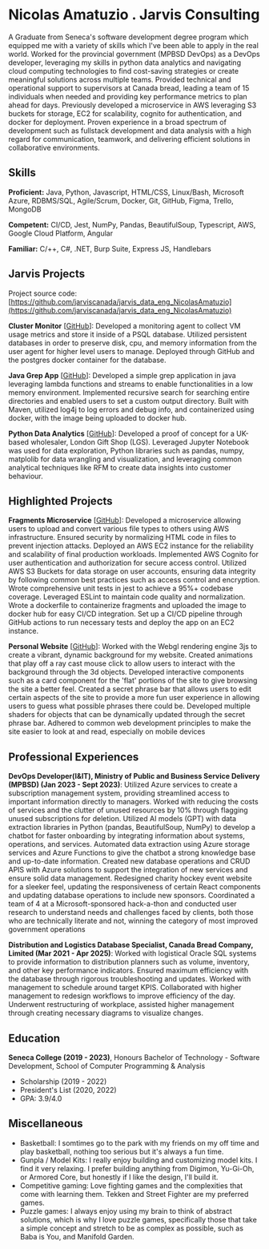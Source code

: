# Nicolas Amatuzio . Jarvis Consulting

A Graduate from Seneca's software development degree program which equipped me with a variety of skills which I've been able to apply in the real world. Worked for the provincial government (MPBSD DevOps) as a DevOps developer, leveraging my skills in python data analytics and navigating cloud computing technologies to find cost-saving strategies or create meaningful solutions across multiple teams. Provided technical and operational support to supervisors at Canada bread, leading a team of 15 individuals when needed and providing key performance metrics to plan ahead for days. Previously developed a microservice in AWS leveraging S3 buckets for storage, EC2 for scalability, cognito for authentication, and docker for deployment. Proven experience in a broad spectrum of development such as fullstack development and data analysis with a high regard for communication, teamwork, and delivering efficient solutions in collaborative environments.

## Skills

**Proficient:** Java, Python, Javascript, HTML/CSS, Linux/Bash, Microsoft Azure, RDBMS/SQL, Agile/Scrum, Docker, Git, GitHub, Figma, Trello, MongoDB

**Competent:** CI/CD, Jest, NumPy, Pandas, BeautifulSoup, Typescript, AWS, Google Cloud Platform, Angular

**Familiar:** C/++, C#, .NET, Burp Suite, Express JS, Handlebars

## Jarvis Projects

Project source code: [https://github.com/jarviscanada/jarvis_data_eng_NicolasAmatuzio](https://github.com/jarviscanada/jarvis_data_eng_NicolasAmatuzio)


**Cluster Monitor** [[GitHub](https://github.com/jarviscanada/jarvis_data_eng_NicolasAmatuzio/tree/master/linux_sql)]: Developed a monitoring agent to collect VM usage metrics and store it inside of a PSQL database. Utilized persistent databases in order to preserve disk, cpu, and memory information from the user agent for higher level users to manage. Deployed through GitHub and the postgres docker container for the database.

**Java Grep App** [[GitHub](https://github.com/jarviscanada/jarvis_data_eng_NicolasAmatuzio/tree/master/core_java/grep)]: Developed a simple grep application in java leveraging lambda functions and streams to enable functionalities in a low memory environment. Implemented recursive search for searching entire directories and enabled users to set a custom output directory. Built with Maven, utilized log4j to log errors and debug info, and containerized using docker, with the image being uploaded to docker hub.

**Python Data Analytics** [[GitHub](https://github.com/jarviscanada/jarvis_data_eng_NicolasAmatuzio/tree/master/python_data_wrangling)]: Developed a proof of concept for a UK-based wholesaler, London Gift Shop (LGS). Leveraged Jupyter Notebook was used for data exploration, Python libraries such as pandas, numpy, matplolib for data wrangling and visualization, and leveraging common analytical techniques like RFM to create data insights into customer behaviour.


## Highlighted Projects
**Fragments Microservice** [[GitHub](https://github.com/Namatuzio/fragments)]: Developed a microservice allowing users to upload and convert various file types to others using AWS infrastructure. Ensured security by normalizing HTML code in files to prevent injection attacks. Deployed an AWS EC2 instance for the reliability and scalability of final production workloads. Implemented AWS Cognito for user authentication and authorization for secure access control. Utilized AWS S3 Buckets for data storage on user accounts, ensuring data integrity by following common best practices such as access control and encryption. Wrote comprehensive unit tests in jest to achieve a 95%+ codebase coverage. Leveraged ESLint to maintain code quality and normalization. Wrote a dockerfile to containerize fragments and uploaded the image to docker hub for easy CI/CD integration. Set up a CI/CD pipeline through GitHub actions to run necessary tests and deploy the app on an EC2 instance.

**Personal Website** [[GitHub](https://namatuzio.github.io/)]: Worked with the Webgl rendering engine 3js to create a vibrant, dynamic background for my website. Created animations that play off a ray cast mouse click to allow users to interact with the background through the 3d objects. Developed interactive components such as a card component for the 'flat' portions of the site to give browsing the site a better feel. Created a secret phrase bar that allows users to edit certain aspects of the site to provide a more fun user experience in allowing users to guess what possible phrases there could be. Developed multiple shaders for objects that can be dynamically updated through the secret phrase bar. Adhered to common web development principles to make the  site easier to look at and read, especially on mobile devices


## Professional Experiences

**DevOps Developer(I&IT), Ministry of Public and Business Service Delivery (MPBSD) (Jan 2023 - Sept 2023)**: Utilized Azure services to create a subscription management system, providing streamlined access to important information directly to managers. Worked with reducing the costs of services and the clutter of unused resources by 10% through flagging unused subscriptions for deletion. Utilized AI models (GPT) with data extraction libraries in Python (pandas, BeautifulSoup, NumPy) to develop a chatbot for faster onboarding by integrating information about systems, operations, and services. 
 Automated data extraction using Azure storage services and Azure Functions to give the chatbot a strong knowledge base and up-to-date information. 
 Created new database operations and CRUD APIS with Azure solutions to support the integration of new services and ensure solid data management. 
 Redesigned charity hockey event website for a sleeker feel, updating the responsiveness of certain React components and updating database operations to include new sponsors. 
 Coordinated a team of 4 at a Microsoft-sponsored hack-a-thon and conducted user research to understand needs and challenges faced by clients, both those who are technically literate and not, winning the category of most improved government operations 

**Distribution and Logistics Database Specialist, Canada Bread Company, Limited (Mar 2021 - Apr 2025)**: Worked with logistical Oracle SQL systems to provide information to distribution planners such as volume, inventory, and other key performance indicators. Ensured maximum efficiency with the database through rigorous troubleshooting and updates. Worked with management to schedule around target KPIS. Collaborated with higher management to redesign workflows to improve efficiency of the day. Underwent restructuring of workplace, assisted higher management through creating necessary diagrams to visualize changes. 


## Education
**Seneca College (2019 - 2023)**, Honours Bachelor of Technology - Software Development, School of Computer Programming & Analysis
- Scholarship (2019 - 2022)
- President's List (2020, 2022)
- GPA: 3.9/4.0


## Miscellaneous
- Basketball: I somtimes go to the park with my friends on my off time and play basketball, nothing too serious but it's always a fun time.
- Gunpla / Model Kits: I really enjoy building and customizing model kits. I find it very relaxing. I prefer building anything from Digimon, Yu-Gi-Oh, or Armored Core, but honestly if I like the design, I'll build it.
- Competitive gaming: Love fighting games and the complexities that come with learning them. Tekken and Street Fighter are my preferred games.
- Puzzle games: I always enjoy using my brain to think of abstract solutions, which is why I love puzzle games, specifically those that take a simple concept and stretch to be as complex as possible, such as Baba is You, and Manifold Garden.